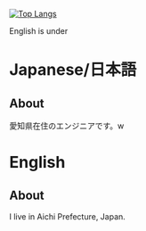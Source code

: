 [![Top Langs](https://github-readme-stats.vercel.app/api/top-langs/?username=Yama-Haya&layout=compact)](https://github.com/anuraghazra/github-readme-stats)

English is under

# Japanese/日本語
## About
愛知県在住のエンジニアです。w

# English
## About
I live in Aichi Prefecture, Japan.  
